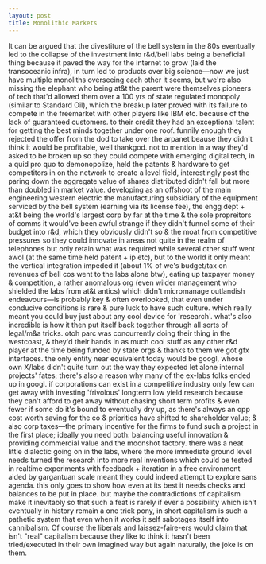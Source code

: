 ```yaml
---
layout: post
title: Monolithic Markets
---
```



It can be argued that the divestiture of the bell system in the 80s eventually led to the collapse of the investment into r&d/bell labs being a beneficial thing because it paved the way for the internet to grow (laid the transoceanic infra), in turn led to products over big science—now we just have multiple monoliths overseeing each other it seems, but we're also missing the elephant who being at&t the parent were themselves pioneers of tech that'd allowed them over a 100 yrs of state regulated monopoly (similar to Standard Oil), which the breakup later proved with its failure to compete in the freemarket with other players like IBM etc. because of the lack of guaranteed customers. to their credit they had an exceptional talent for getting the best minds together under one roof. funnily enough they rejected the offer from the dod to take over the arpanet beause they didn't think it would be profitable, well thankgod. not to mention in a way they'd asked to be broken up so they could compete with emerging digital tech, in a quid pro quo to demonopolize, held the patents & hardware to get competitors in on the network to create a level field, interestingly post the paring down the aggregate value of shares distributed didn't fall but more than doubled in market value. developing as an offshoot of the main engineering western electric the manufacturing subsidiary of the equipment serviced by the bell system (earning via its license fee), the engg dept + at&t being the world's largest corp by far at the time & the sole propreitors of comms it would've been awful strange if they didn't funnel some of their budget into r&d, which they obviously didn't so & the moat from competitive pressures so they could innovate in areas not quite in the realm of telephones but only retain what was required while several other stuff went awol (at the same time held patent + ip etc), but to the world it only meant the vertical integration impeded it (about 1% of we's budget/tax on revenues of bell cos went to the labs alone btw), eating up taxpayer money & competition, a rather anomalous org (even wilder management who shielded the labs from at&t antics) which didn't micromanage outlandish endeavours—is probably key & often overlooked, that even under conducive conditions is rare & pure luck to have such culture. which really meant you could buy just about any cool device for 'research'. what's also incredible is how it then put itself back together through all sorts of legal/m&a tricks. otoh parc was concurrently doing their thing in the westcoast, & they'd their hands in as much cool stuff as any other r&d player at the time being funded by state orgs & thanks to them we got gfx interfaces. the only entity near equivalent today would be googl, whose own X/labs didn't quite turn out the way they expected let alone internal projects' fates; there's also a reason why many of the ex-labs folks ended up in googl. if corporations can exist in a competitive industry only few can get away with investing 'frivolous' longterm low yield research because they can't afford to get away without chasing short term profits & even fewer if some do it's bound to eventually dry up, as there's always an opp cost worth saving for the co & priorities have shifted to shareholder value; & also corp taxes—the primary incentive for the firms to fund such a project in the first place; ideally you need both: balancing useful innovation & providing commercial value and the moonshot factory. there was a neat little dialectic going on in the labs, where the more immediate ground level needs turned the research into more real inventions which could be tested in realtime experiments with feedback + iteration in a free environment aided by gargantuan scale meant they could indeed attempt to explore sans agenda. this only goes to show how even at its best it needs checks and balances to be put in place. but maybe the contradictions of capitalism make it inevitably so that such a feat is rarely if ever a possibility which isn't eventually in history remain a one trick pony, in short capitalism is such a pathetic system that even when it works it self sabotages itself into cannibalism. Of course the liberals and laissez-faire-ers would claim that isn't "real" capitalism because they like to think it hasn't been tried/executed in their own imagined way but again naturally, the joke is on them.
